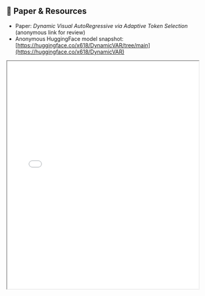 ## 📄 Paper & Resources

- Paper: *Dynamic Visual AutoRegressive via Adaptive Token Selection* (anonymous link for review)
- Anonymous HuggingFace model snapshot: [https://huggingface.co/x618/DynamicVAR/tree/main](https://huggingface.co/x618/DynamicVAR)



<iframe src="[https://username.github.io/DynamicVAR/framework_aaai.pdf](https://github.com/zy-ansel/DynamicVAR/blob/main/framework_aaai.pdf)" width="100%" height="600px">
</iframe>
